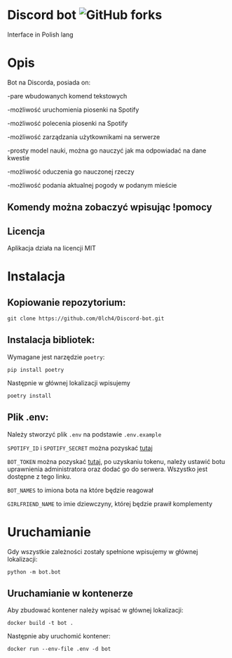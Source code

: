 # Discord bot ![GitHub forks](https://img.shields.io/badge/Version-1.1.0-red)

Interface in Polish lang

# Opis

Bot na Discorda, posiada on:

-pare wbudowanych komend tekstowych

-możliwość uruchomienia piosenki na Spotify

-możliwość polecenia piosenki na Spotify

-możliwość zarządzania użytkownikami na serwerze

-prosty model nauki, można go nauczyć jak ma odpowiadać na dane kwestie

-możliwość oduczenia go nauczonej rzeczy

-możliwość podania aktualnej pogody w podanym mieście


## Komendy można zobaczyć wpisując !pomocy

## Licencja

Aplikacja działa na licencji MIT

# Instalacja


## Kopiowanie repozytorium:

```
git clone https://github.com/0lch4/Discord-bot.git
```

## Instalacja bibliotek:

Wymagane jest narzędzie `poetry`:

```
pip install poetry
```

Następnie w głównej lokalizacji wpisujemy

```
poetry install
```

## Plik .env:

Należy stworzyć plik `.env` na podstawie `.env.example`

`SPOTIFY_ID` i `SPOTIFY_SECRET` można pozyskać [tutaj](https://developer.spotify.com/)

`BOT_TOKEN` można pozyskać [tutaj](https://discord.com/developers/applications), po uzyskaniu tokenu, należy ustawić botu uprawnienia administratora oraz dodać go do serwera. Wszystko jest dostępne z tego linku.

`BOT_NAMES` to imiona bota na które będzie reagował

`GIRLFRIEND_NAME` to imie dziewczyny, której będzie prawił komplementy

# Uruchamianie

Gdy wszystkie zależności zostały spełnione wpisujemy w głównej lokalizacji:

```
python -m bot.bot
```

## Uruchamianie w kontenerze

Aby zbudować kontener należy wpisać w głównej lokalizacji:

```
docker build -t bot .
```

Następnie aby uruchomić kontener:

```
docker run --env-file .env -d bot
```
